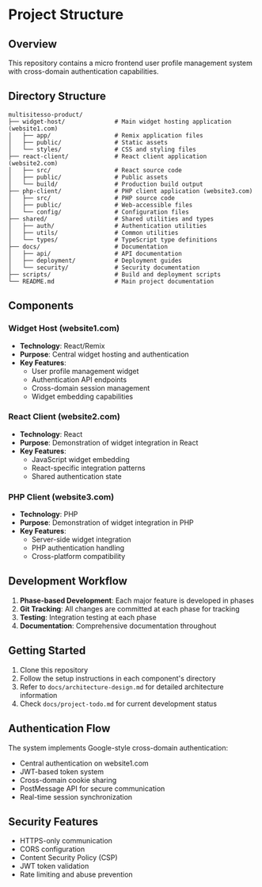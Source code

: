 # Project Structure

## Overview
This repository contains a micro frontend user profile management system with cross-domain authentication capabilities.

## Directory Structure

```
multisitesso-product/
├── widget-host/              # Main widget hosting application (website1.com)
│   ├── app/                  # Remix application files
│   ├── public/               # Static assets
│   └── styles/               # CSS and styling files
├── react-client/             # React client application (website2.com)
│   ├── src/                  # React source code
│   ├── public/               # Public assets
│   └── build/                # Production build output
├── php-client/               # PHP client application (website3.com)
│   ├── src/                  # PHP source code
│   ├── public/               # Web-accessible files
│   └── config/               # Configuration files
├── shared/                   # Shared utilities and types
│   ├── auth/                 # Authentication utilities
│   ├── utils/                # Common utilities
│   └── types/                # TypeScript type definitions
├── docs/                     # Documentation
│   ├── api/                  # API documentation
│   ├── deployment/           # Deployment guides
│   └── security/             # Security documentation
├── scripts/                  # Build and deployment scripts
└── README.md                 # Main project documentation
```

## Components

### Widget Host (website1.com)
- **Technology**: React/Remix
- **Purpose**: Central widget hosting and authentication
- **Key Features**:
  - User profile management widget
  - Authentication API endpoints
  - Cross-domain session management
  - Widget embedding capabilities

### React Client (website2.com)
- **Technology**: React
- **Purpose**: Demonstration of widget integration in React
- **Key Features**:
  - JavaScript widget embedding
  - React-specific integration patterns
  - Shared authentication state

### PHP Client (website3.com)
- **Technology**: PHP
- **Purpose**: Demonstration of widget integration in PHP
- **Key Features**:
  - Server-side widget integration
  - PHP authentication handling
  - Cross-platform compatibility

## Development Workflow

1. **Phase-based Development**: Each major feature is developed in phases
2. **Git Tracking**: All changes are committed at each phase for tracking
3. **Testing**: Integration testing at each phase
4. **Documentation**: Comprehensive documentation throughout

## Getting Started

1. Clone this repository
2. Follow the setup instructions in each component's directory
3. Refer to `docs/architecture-design.md` for detailed architecture information
4. Check `docs/project-todo.md` for current development status

## Authentication Flow

The system implements Google-style cross-domain authentication:
- Central authentication on website1.com
- JWT-based token system
- Cross-domain cookie sharing
- PostMessage API for secure communication
- Real-time session synchronization

## Security Features

- HTTPS-only communication
- CORS configuration
- Content Security Policy (CSP)
- JWT token validation
- Rate limiting and abuse prevention

